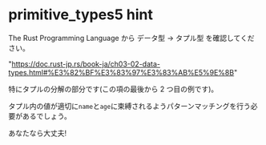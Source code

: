 # primitive_types5 hint

The Rust Programming Language から データ型 → タプル型 を確認してください。

"https://doc.rust-jp.rs/book-ja/ch03-02-data-types.html#%E3%82%BF%E3%83%97%E3%83%AB%E5%9E%8B"

特にタプルの分解の部分です(この項の最後から 2 つ目の例です)。

タプル内の値が適切に`name`と`age`に束縛されるようパターンマッチングを行う必要があるでしょう。

あなたなら大丈夫!

<!---
Take a look at the Data Types -> The Tuple Type section of the book:
https://doc.rust-lang.org/book/ch03-02-data-types.html#the-tuple-type
Particularly the part about destructuring (second to last example in the section).
You'll need to make a pattern to bind `name` and `age` to the appropriate parts
of the tuple. You can do it!!
--->
